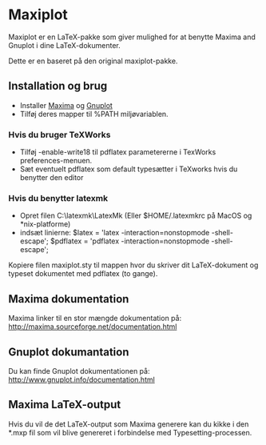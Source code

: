 # Maxiplot

Maxiplot er en LaTeX-pakke som giver mulighed for at benytte Maxima and Gnuplot i dine LaTeX-dokumenter.

Dette er en baseret på den original maxiplot-pakke.

## Installation og brug

- Installer [Maxima](https://maxima.sourceforge.io/download.html) og [Gnuplot](http://www.gnuplot.info/download.html)
- Tilføj deres mapper til %PATH miljøvariablen.

### Hvis du bruger TeXWorks
- Tilføj -enable-write18 til pdflatex parametererne i TexWorks preferences-menuen.
- Sæt eventuelt pdflatex som default typesætter i TeXworks hvis du benytter den editor

### Hvis du benytter latexmk
- Opret filen C:\latexmk\LatexMk (Eller $HOME/.latexmkrc på MacOS og *nix-platforme)
- indsæt linierne:
$latex = 'latex -interaction=nonstopmode -shell-escape';
$pdflatex = 'pdflatex -interaction=nonstopmode -shell-escape';

Kopiere filen maxiplot.sty til mappen hvor du skriver dit LaTeX-dokument og typeset dokumentet med pdflatex (to gange).

## Maxima dokumentation

Maxima linker til en stor mængde dokumentation på:
http://maxima.sourceforge.net/documentation.html

## Gnuplot dokumantation

Du kan finde Gnuplot dokumentationen på:
http://www.gnuplot.info/documentation.html

## Maxima LaTeX-output

Hvis du vil de det LaTeX-output som Maxima generere kan du kikke i den *.mxp fil som vil blive genereret i forbindelse med 
Typesetting-processen.

